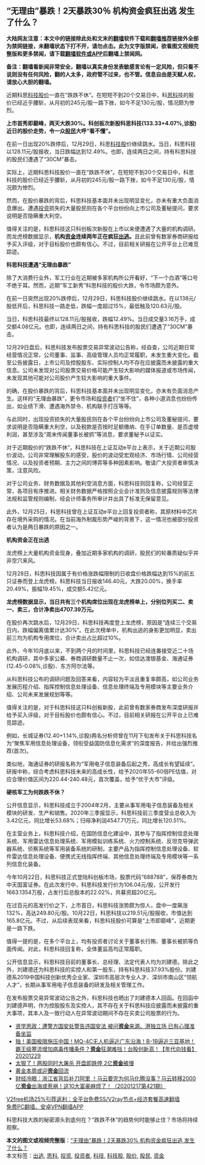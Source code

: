  <h2>“无理由”暴跌！2天暴跌30％ 机构资金疯狂出逃 发生了什么？</h2> <p class="notice"><b>大陆网友注意：本文中的链接除此处和文末的<a href="https://github.com/bannedbook/fanqiang" >翻墙</a>软件下载和<a href="https://github.com/killgcd/justmysocks/blob/master/README.md">翻墙推荐</a>链接外全部为禁网链接，未翻墙状态下打不开，请勿点击。此为文字版禁闻，欲看图文视频完整版和更多禁闻，请下载<a href="https://github.com/bannedbook/fanqiang">翻墙软件或APP</a>后翻墙上禁闻网。</p><p>备注：翻墙看新闻非常安全，翻墙以真实身份发表敏感言论有一定风险，但只看不说则没有任何风险，翻的人太多，政府管不过来，也不管。信息自由是天赋人权，请放心大胆的翻墙。</b></p>  <div class="entry"> <p id="summary">近期科思<a href="https://www.bannedbook.org/bnews/tag/%E7%A7%91%E6%8A%80/" class="st_tag internal_tag" rel="tag" title="标签 科技 下的日志">科技</a><a href="https://www.bannedbook.org/bnews/tag/%E8%82%A1%E4%BB%B7/" class="st_tag internal_tag" rel="tag" title="标签 股价 下的日志">股价</a>一直在“跌跌不休”。在短短不到20个交易日中，科<a href="https://www.bannedbook.org/bnews/tag/%e6%80%9d%e7%a7%91/" class="st_tag internal_tag" rel="tag" title="标签 思科 下的日志">思科</a>技的股价已经近乎腰斩，从月初的245元/股一路下挫，如今不足130元/股，情况颇为惨烈。</p> <p><strong>上市首秀即巅峰，两天大跌30%。科创板次新股科思科技(133.33+4.07%,诊股)近日的股价走势，令一众<a href="https://www.bannedbook.org/bnews/tag/%e8%82%a1%e6%b0%91/" class="st_tag internal_tag" rel="tag" title="标签 股民 下的日志">股民</a>大呼“看不懂”。</strong></p> <p>在前一日出现20%跌停后，12月29日，科思<a href="https://www.bannedbook.org/bnews/tag/%e7%a7%91%e6%8a%80%e8%82%a1/" class="st_tag internal_tag" rel="tag" title="标签 科技股 下的日志">科技股</a>价继续跳水。当日，科思科技以128.11元/股报收，当日跌幅达到12.49%。也即，连续两日之间，持有科思科技的股民们遭遇了“30CM”暴击。</p> <p>实际上，近期科思科技股价一直在“跌跌不休”。在短短不到20个交易日中，科思科技的股价已经近乎腰斩，从月初的245元/股一路下挫，如今不足130元/股，情况颇为惨烈。</p> <p>然而，在股价暴跌的背后，科思科技基本面并未出现明显变化，亦未有重大负面消息爆出。遭遇<a href="https://www.bannedbook.org/bnews/tag/%e6%8a%95%e8%b5%84/" class="st_tag internal_tag" rel="tag" title="标签 投资 下的日志">投资</a>损失的大量股民则在各个平台纷纷向上市公司及董秘提问，要求说明是否隐瞒重大利空。</p> <p>值得关注的是，科思科技这只科创板次新股在上市以来便遭遇了大量的机构调研。而龙虎榜数据显示，<strong>机构<a href="https://www.bannedbook.org/bnews/tag/%E8%B5%84%E9%87%91/" class="st_tag internal_tag" rel="tag" title="标签 资金 下的日志">资金</a>连续两年正在疯狂<a href="https://www.bannedbook.org/bnews/tag/%E5%87%BA%E9%80%83/" class="st_tag internal_tag" rel="tag" title="标签 出逃 下的日志">出逃</a>。</strong>且此前曾有数家券商研报给予买入评级，对于目标股价也颇有信心。不过，目前相关研报在公开平台上已难觅踪迹。</p> <p><strong>科思科技遭遇“无理由暴跌”</strong></p> <p>除了大消费行业外，军工行业在近期被多家机构所公开看好，“下一个白酒”等口号不绝于耳。然而，近期“军工新秀”科思科技的股价大跌，令市场颇为意外。</p>  <p>在前一日突然出现20%跌停后，12月29日，科思科技股价继续跳水。在以138元/股低开后，科思科技一路走低，跌幅一度超过15%，最低触及120.63元/股。</p> <p>当日，科思科技最终以128.11元/股报收，跌幅12.49%。当日成交量3.16万手，成交额4.08亿元。也即，连续两日之间，持有科思科技的股民们遭遇了“30CM”暴击。</p> <p>12月29日盘后，科思科技发布股票交易异常波动公告称，经自查，公司近期日常经营情况正常，公司董事、监事、高级管理人员均正常履职，未发生重大变化。截至公告披露日，上市公司及控股股东、实际控制人均不存在应披露而未披露的重大信息。公司未发现对公司股票交易价格可能产生较大影响的媒体报道或市场传闻，未发现其他可能对公司股价产生较大影响的重大事件。</p> <p>的确，在股价暴跌的背后，科思科技基本面并未出现明显变化，亦未有负面消息产生。这样的“无理由暴跌”，更令市场和<a href="https://www.bannedbook.org/bnews/tag/%e6%8a%95%e8%b5%84%e8%80%85/" class="st_tag internal_tag" rel="tag" title="标签 投资者 下的日志">投资者</a>们“坐不住”，各种小道消息也纷纷传出，如业绩下滑、遭遇海外禁令、机构联手打压等等。</p> <p>与此同时，出现投资损失的大量股民则在各个平台纷纷向上市公司及董秘提问，要求说明是否隐瞒重大利空，以及税款是否按时足额缴纳、在手订单数量、是否虚增利润，甚至涉及“周末传闻董事长被抓”等消息，要求董秘予以证实。</p> <p>对于近期股价的“跌跌不休”，科思科技在上证互动e平台上表示，关于近期公司股价波动，公司非常理解股东的感受，股价的波动受宏观经济、市场行情、公司经营情况、以及投资者预期、主力之间的博弈等多种因素影响。敬请广大投资者审慎决策，注意风险。</p> <p>对于公司业务、财务数据及其他利空消息方面，科思科技则回复称，公司经营正常，各项目有序推进。相关财务数据严格按照企业会计准则及信息披露规则等法律法规和监管规则编制，经会计师事务所审计并出具了标准无保留意见。</p> <p>此外，12月25日，科思科技曾在上证互动e平台上回复投资者称，其原材料中芯片存在境外采购的情况。在当前海外制裁形势严峻的背景下，这一情况也被部分投资者认为是两日暴跌的原因之一。</p>  <p><strong>机构资金正在出逃</strong></p> <p>龙虎榜上大量机构资金现身，叠加近期多家机构的调研，股民们的轮番质疑似乎并非空穴来风。</p> <p>12月28日，科思科技因属于有价格涨跌幅限制的日收盘价格跌幅达到15%的前五只证券而登上龙虎榜。科思科技当日报收146.40元，大跌20.00%，换手率20.49%，振幅19.45%，成交额5.42亿元。</p> <p><strong>龙虎榜数据显示，当日共有三个机构席位出现在龙虎榜单上，分别位列买二、卖一、卖三，合计净卖出4707.39万元。</strong></p> <p>在股价再次跳水后，12月29日，科思科技再度登上龙虎榜，原因是“连续三个交易日内，跌幅偏离值累计达30%”。在此次榜单中，机构出逃的身影更加明显，卖出前三均为机构专用席位，合计卖出占比超过10%。</p> <p>此外，今年10月底以来，不到两个月的时间里，科思科技已经连番接受近二十场机构调研，其中多家公募、券商调研数量不止一次，如信达澳银基金、海通证券(12.45-0.08%,诊股)、东方阿尔法等。</p> <p>从科思科技公布的调研问题及回答来看，内容较为平淡且重复率颇高，如公司业务发展历程介绍、指挥控制信息处理设备、信息处理终端及专用模块等主要业务介绍、公司未来发展规划等等。</p> <p>值得关注的是，对于科思科技这只科创板新股，此前曾有数家券商发布深度研报并给予买入评级，对于目标股价也颇有信心。不过，目前相关研报在公开平台上已难觅踪迹。</p>  <p>例如，长城证券(12.40+1.14%,诊股)两名分析师曾在11月下旬发布关于科思科技名为“聚焦军用信息处理设备，领衔受益国防信息化需求”的深度报告，并给出强烈推荐(首次)。</p> <p>类似地，海通证券的研报名称为“军用电子信息装备后起之秀，高成长有望延续”。研报中称，综合考虑科思科技未来的高成长性，给予2020年55-60倍PE估值，对应合理价值区间为220.44-240.48元，首次覆盖，给予“优于大市”评级。</p> <p><strong>硬核军工为何跌跌不休？</strong></p> <p>公开信息显示，科思科技成立于2004年2月，主要从事军用电子信息装备及相关模块的研发、生产和销售。2020年三季报显示，科思科技前三季度营业总收入为3.42亿元，同比增长53.68%；归母净利润4547.71万元，同比增长120.51%。</p> <p>在主营业务上，科思科技介绍，在国防信息化建设中，其参与了指挥控制信息处理系统、军用雷达信息处理系统、军用模拟训练系统、火力控制系统、反坦克导弹武器系统、侦察系统等军用装备系统的研制，主要产品为指挥控制信息处理设备、软件雷达信息处理设备、便携式无线指挥终端、其他信息处理终端及专用模块等一系列信息化装备。</p> <p>今年10月22日，科思科技正式登陆科创板市场，股票代码“688788”，保荐券商为中天国富证券。在此次发行中，科思科技发行价为106.04元/股，公开发行1663.1354万股，占发行后总股本的22.02%，共募资超20亿元。</p> <p>在过百元的高发行价之下，上市首日，科思科技涨势颇为惊人，盘中一度飙涨132%，高达249.80元/股。10月22日，科思科技以219.51元/股报收，市值达到165.8亿元。不过，从后续表现来看，科思科技股价可算是“上市即巅峰”，近期更是一路下跌。</p> <p>值得一提的是，在多个平台上，均有投资者讨论关于董事长行贿、董事长被抓等负面传闻。对此，科思科技回复称，全体董监高均正常履职。</p>  <p>公开信息显示，科思科技目前的董事长、总经理、法定代表人均为刘建德。除此之外，刘建德还为科思科技的实控人和第一股东，持有科思科技37.93%股份。刘建德系2019中国科技创新优秀企业家、深圳市高层次专业人才、深圳市南山区“领航人才”，长期从事军用电子信息装备的研发及相关管理工作。</p> <p>在发布股票交易异常波动公告之外，科思科技也晒出了刘建德本人回函。在回函中刘建德声明，作为控股股东及实控人，其不存在关于科思科技应披露而未披露的重大事项，其本人及一致行动人在异常波动期间不存在买卖公司股票的行为。</p> <ul class='op-related-articles' title='相关阅读'> <li><a href='https://www.bannedbook.org/bnews/comments/20201230/1457370.html' target='_blank'>贤学思政：遭警方国安处警告违国安法 被问<b>资金</b>来源、港独立场 已有心理准备坐监</a></li> <li><a href='https://www.bannedbook.org/bnews/taiwannews/20201229/1457293.html' target='_blank'>独！美国极限施压中国！MQ-4C无人机逼近广东沿海！B-1B逼近三亚基地！霸王级寒流增加病毒传播条件？<b>资金</b>狂潮难挡！台股创新高！【年代向钱看】20201229</a></li> <li><a href='https://www.bannedbook.org/bnews/cnnews/20201228/1456385.html' target='_blank'>太狠了！两股同时大屠杀 开盘即跌停 2亿<b>资金</b>被埋</a></li> <li><a href='https://www.bannedbook.org/bnews/finance/20201228/1456272.html' target='_blank'>黄金本周或迎<b>资金</b>回流</a></li> <li><a href='https://www.bannedbook.org/bnews/bannedvideo/20201227/1455866.html' target='_blank'>财经冷眼：浙江省背后补刀阿里 ！马云要完为何马化腾没事？马云转移2000亿<b>资金</b>出海或惹祸！这10大富豪麻烦了！（20201217第421期）</a></li> </ul> <p class="texttj"> <a href="https://github.com/bannedbook/fanqiang/wiki/V2ray%E6%9C%BA%E5%9C%BA" target="_blank">V2free机场25%引荐返利：全平台免费SS/V2ray节点+经济套餐高速翻墙</a><br/> <a href="https://github.com/bannedbook/fanqiang/wiki/%E7%A6%81%E9%97%BB%E7%BD%91%E5%AE%89%E5%8D%93%E7%BF%BB%E5%A2%99%E6%96%B0%E9%97%BBAPP" target="_blank">免费PC翻墙、安卓VPN翻墙APP</a></p><p>科思科技大跌的秘密源头到底何在？“跌跌不休”的趋势何时能够止住？市场将持续观察。</p><a name='sharetosocial'></a>       <div><b>本文的图文或视频完整版</b>：<a href='https://www.bannedbook.org/bnews/finance/20201230/1457780.html'>“无理由”暴跌！2天暴跌30% 机构资金疯狂出逃 发生了什么？</a></div>  </div><!--END ENTRY--> <div class="postfooter"> <div>本文标签：<a href="https://www.bannedbook.org/bnews/tag/%E5%87%BA%E9%80%83/" rel="tag">出逃</a>, <a href="https://www.bannedbook.org/bnews/tag/%e6%80%9d%e7%a7%91/" rel="tag">思科</a>, <a href="https://www.bannedbook.org/bnews/tag/%e6%8a%95%e8%b5%84/" rel="tag">投资</a>, <a href="https://www.bannedbook.org/bnews/tag/%e6%8a%95%e8%b5%84%e8%80%85/" rel="tag">投资者</a>, <a href="https://www.bannedbook.org/bnews/tag/%E7%A7%91%E6%8A%80/" rel="tag">科技</a>, <a href="https://www.bannedbook.org/bnews/tag/%e7%a7%91%e6%8a%80%e8%82%a1/" rel="tag">科技股</a>, <a href="https://www.bannedbook.org/bnews/tag/%E8%82%A1%E4%BB%B7/" rel="tag">股价</a>, <a href="https://www.bannedbook.org/bnews/tag/%e8%82%a1%e6%b0%91/" rel="tag">股民</a>, <a href="https://www.bannedbook.org/bnews/tag/%E8%B5%84%E9%87%91/" rel="tag">资金</a></div>  </div><!--END POSTFOOTER--> 